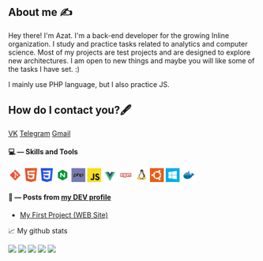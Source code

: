 ## About me :writing_hand:

Hey there! I'm Azat. I'm a back-end developer for the growing Inline organization. I study and practice tasks related to analytics and computer science. Most of my projects are test projects and are designed to explore new architectures. I am open to new things and maybe you will like some of the tasks I have set. :)

I mainly use PHP language, but I also practice JS.

## How do I contact you?🖋️

[VK](https://vk.com/ptaha99)
[Telegram](https://tlgg.ru/@RIDOS32)
[Gmail](mailto:smartsites.dev27@gmail.com)

#### 💻 — Skills and Tools

<p align="left">
    <img height="28" width="28" src="https://raw.githubusercontent.com/edent/SuperTinyIcons/master/images/svg/git.svg" />
    <img height="28" width="28" src="https://raw.githubusercontent.com/edent/SuperTinyIcons/master/images/svg/html5.svg" />
    <img height="28" width="28" src="https://raw.githubusercontent.com/edent/SuperTinyIcons/master/images/svg/css3.svg" />
    <img height="28" width="28" src="https://raw.githubusercontent.com/edent/SuperTinyIcons/master/images/svg/nginx.svg" />
    <img height="28" width="28" src="https://raw.githubusercontent.com/edent/SuperTinyIcons/master/images/svg/php.svg" />
    <img height="28" width="28" src="https://raw.githubusercontent.com/edent/SuperTinyIcons/master/images/svg/javascript.svg" />
    <img height="28" width="28" src="https://raw.githubusercontent.com/edent/SuperTinyIcons/master/images/svg/vue.svg" />
    <img height="28" width="28" src="https://raw.githubusercontent.com/edent/SuperTinyIcons/master/images/svg/npm.svg" />    
    <img height="28" width="28" src="https://raw.githubusercontent.com/edent/SuperTinyIcons/master/images/svg/linux.svg" />
    <img height="28" width="28" src="https://raw.githubusercontent.com/edent/SuperTinyIcons/master/images/svg/ubuntu.svg" />
    <img height="28" width="28" src="https://raw.githubusercontent.com/edent/SuperTinyIcons/master/images/svg/windows.svg" />
    <img height="28" width="28" src="https://raw.githubusercontent.com/edent/SuperTinyIcons/master/images/svg/docker.svg" />
</p>

####   📝 — Posts from [my DEV profile](https://dev.to/ridos)

<!-- BLOG-POST-LIST:START -->
- [My First Project &lpar;WEB Site&rpar;](https://dev.to/ridos/my-first-project-web-site-mph)
<!-- BLOG-POST-LIST:END -->

📈 My github stats

![](https://github-profile-summary-cards.vercel.app/api/cards/profile-details?username=ridos&theme=solarized_dark)
![](https://github-profile-summary-cards.vercel.app/api/cards/most-commit-language?username=ridos&theme=solarized_dark)
![](https://github-profile-summary-cards.vercel.app/api/cards/repos-per-language?username=ridos&theme=solarized_dark)
![](https://github-profile-summary-cards.vercel.app/api/cards/stats?username=ridos&theme=solarized_dark)
![](https://github-profile-summary-cards.vercel.app/api/cards/productive-time?username=ridos&theme=solarized_dark)
